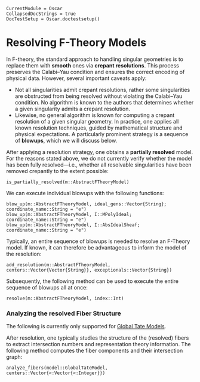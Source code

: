 ```@meta
CurrentModule = Oscar
CollapsedDocStrings = true
DocTestSetup = Oscar.doctestsetup()
```

# Resolving F-Theory Models

In F-theory, the standard approach to handling singular geometries is to replace them with **smooth** ones
via **crepant resolutions**. This process preserves the Calabi–Yau condition and ensures the correct encoding
of physical data. However, several important caveats apply:

- Not all singularities admit crepant resolutions, rather some singularities are obstructed from being resolved without violating the Calabi–Yau condition. No algorithm is known to the authors that determines whether a given singularity admits a crepant resolution.
- Likewise, no general algorithm is known for computing a crepant resolution of a given singular geometry. In practice, one applies all known resolution techniques, guided by mathematical structure and physical expectations. A particularly prominent strategy is a sequence of **blowups**, which we will discuss below.

After applying a resolution strategy, one obtains a **partially resolved** model. For the reasons stated above,
we do not currently verify whether the model has been fully resolved—i.e., whether all resolvable
singularities have been removed crepantly to the extent possible:

```@docs
is_partially_resolved(m::AbstractFTheoryModel)
```

We can execute individual blowups with the following functions:

```@docs
blow_up(m::AbstractFTheoryModel, ideal_gens::Vector{String}; coordinate_name::String = "e")
blow_up(m::AbstractFTheoryModel, I::MPolyIdeal; coordinate_name::String = "e")
blow_up(m::AbstractFTheoryModel, I::AbsIdealSheaf; coordinate_name::String = "e")
```

Typically, an entire sequence of blowups is needed to resolve an F-Theory model. If known, it
can therefore be advantageous to inform the model of the resolution:

```@docs
add_resolution(m::AbstractFTheoryModel, centers::Vector{Vector{String}}, exceptionals::Vector{String})
```

Subsequently, the following method can be used to execute the entire sequence of blowups all
at once:

```@docs
resolve(m::AbstractFTheoryModel, index::Int)
```


### Analyzing the resolved Fiber Structure

The following is currently only supported for [Global Tate Models](@ref).

After resolution, one typically studies the structure of the (resolved) fibers to extract intersection numbers and
representation theory information. The following method computes the fiber components and their intersection graph:

```@docs
analyze_fibers(model::GlobalTateModel, centers::Vector{<:Vector{<:Integer}})
```
